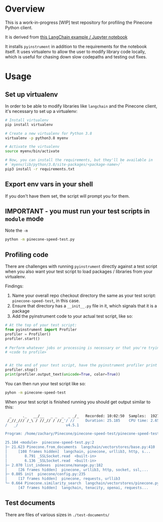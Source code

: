 # Overview
This is a work-in-progress [WIP] test repository for profiling the Pinecone Python client. 

It is derived from [this LangChain example / Jupyter notebook](https://github.com/langchain-ai/langchain/blob/master/docs/extras/integrations/vectorstores/pinecone.ipynb)

It installs `pyinstrument` in addition to the requirements for the notebook itself. It uses virtualenv to allow the user to modify library code locally, which is
useful for chasing down slow codepaths and testing out fixes.

# Usage 

## Set up virtualenv 

In order to be able to modify libraries like `langchain` and the Pinecone client, it's necessary to set up a virtualenv:

```bash
# Install virtualenv 
pip install virtualenv

# Create a new virtualenv for Python 3.8
virtualenv -p python3.8 myenv

# Activate the virtualenv
source myenv/bin/activate

# Now, you can install the requirements, but they'll be available in 
# `myenv/lib/python/3.8/site-packages/<package-name>/`
pip3 install -r requirements.txt
```

## Export env vars in your shell 

If you don't have them set, the script will prompt you for them. 

## IMPORTANT - you must run your test scripts in `module` mode 

Note the `-m`
```bash
python -m pinecone-speed-test.py
```

## Profiling code

There are challenges with running `pyinstrument` directly against a test script when you also want your test script to load packages / libraries from your virtualenv. 

Findings: 

1. Name your overall repo checkout directory the same as your test script: `pinecone-speed-test`, in this case. 
2. Ensure that directory has a `__init__.py` file in it, which signals that it is a package
3. Add the pyinstrument code to your actual test script, like so: 

```python
# At the top of your test script: 
from pyinstrument import Profiler
profiler = Profiler()
profiler.start()
 
# Perform whatever jobs or processing is necessary or that you're trying to profile
# <code to profile>


# At the end of your test script, have the pyinstrument profiler print out its findings: 
profiler.stop()
print(profiler.output_text(unicode=True, color=True))
```

You can then run your test script like so: 

```bash
pyhon -m pinecone-speed-test
```

When your test script is finished running you should get output similar to this: 

```bash
  _     ._   __/__   _ _  _  _ _/_   Recorded: 10:02:50  Samples:  1927
 /_//_/// /_\ / //_// / //_'/ //     Duration: 25.185    CPU time: 2.651
/   _/                      v4.5.1

Program: /home/zachary/Pinecone/pinecone-speed-test/pinecone-speed-test.py

25.184 <module>  pinecone-speed-test.py:2
├─ 21.623 Pinecone.from_documents  langchain/vectorstores/base.py:410
│     [108 frames hidden]  langchain, pinecone, urllib3, http, s...
│        8.791 _SSLSocket.read  <built-in>
│        6.136 _SSLSocket.read  <built-in>
├─ 2.070 list_indexes  pinecone/manage.py:182
│     [26 frames hidden]  pinecone, urllib3, http, socket, ssl,...
├─ 0.805 init  pinecone/config.py:235
│     [17 frames hidden]  pinecone, requests, urllib3
└─ 0.664 Pinecone.similarity_search  langchain/vectorstores/pinecone.py:148
      [47 frames hidden]  langchain, tenacity, openai, requests...
```

## Test documents

There are files of various sizes in `./test-documents/`
